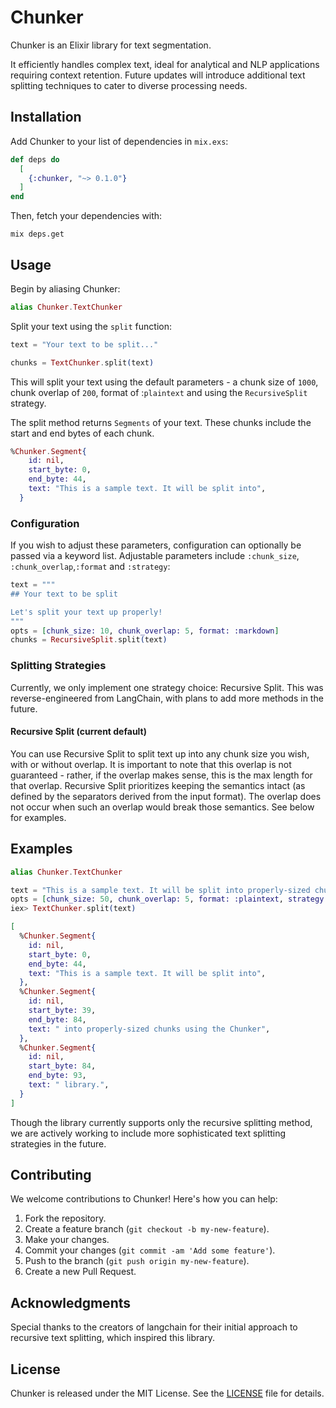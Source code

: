 # Chunker

Chunker is an Elixir library for text segmentation.

It efficiently handles complex text, ideal for analytical and NLP applications requiring context retention. Future updates will introduce additional text splitting techniques to cater to diverse processing needs.

## Installation

Add Chunker to your list of dependencies in `mix.exs`:

```elixir
def deps do
  [
    {:chunker, "~> 0.1.0"}
  ]
end
```

Then, fetch your dependencies with:

```
mix deps.get
```

## Usage

Begin by aliasing Chunker:

```elixir
alias Chunker.TextChunker
```

Split your text using the `split` function:

```elixir
text = "Your text to be split..."

chunks = TextChunker.split(text)
```

This will split your text using the default parameters - a chunk size of `1000`, chunk overlap of `200`, format of :`plaintext` and using the `RecursiveSplit` strategy.

The split method returns `Segments` of your text. These chunks include the start and end bytes of each chunk.

```elixir
%Chunker.Segment{
    id: nil,
    start_byte: 0,
    end_byte: 44,
    text: "This is a sample text. It will be split into",
  }
```

### Configuration

If you wish to adjust these parameters, configuration can optionally be passed via a keyword list. Adjustable parameters include `:chunk_size`, `:chunk_overlap`,`:format` and `:strategy`:

```elixir
text = """
## Your text to be split

Let's split your text up properly!
"""
opts = [chunk_size: 10, chunk_overlap: 5, format: :markdown]
chunks = RecursiveSplit.split(text)
```

### Splitting Strategies

Currently, we only implement one strategy choice: Recursive Split. This was reverse-engineered from LangChain, with plans to add more methods in the future. 

#### Recursive Split (current default)

You can use Recursive Split to split text up into any chunk size you wish, with or without overlap. It is important to note that this overlap is not guaranteed - rather, if the overlap makes sense, this is the max length for that overlap. Recursive Split prioritizes keeping the semantics intact (as defined by the separators derived from the input format). The overlap does not occur when such an overlap would break those semantics. See below for examples.

## Examples

```elixir
alias Chunker.TextChunker

text = "This is a sample text. It will be split into properly-sized chunks using the Chunker library."
opts = [chunk_size: 50, chunk_overlap: 5, format: :plaintext, strategy: &RecursiveSplit.split/2,]
iex> TextChunker.split(text)

[
  %Chunker.Segment{
    id: nil,
    start_byte: 0,
    end_byte: 44,
    text: "This is a sample text. It will be split into",
  },
  %Chunker.Segment{
    id: nil,
    start_byte: 39,
    end_byte: 84,
    text: " into properly-sized chunks using the Chunker",
  },
  %Chunker.Segment{
    id: nil,
    start_byte: 84,
    end_byte: 93,
    text: " library.",
  }
]
```

Though the library currently supports only the recursive splitting method, we are actively working to include more sophisticated text splitting strategies in the future.

## Contributing

We welcome contributions to Chunker! Here's how you can help:

1. Fork the repository.
2. Create a feature branch (`git checkout -b my-new-feature`).
3. Make your changes.
4. Commit your changes (`git commit -am 'Add some feature'`).
5. Push to the branch (`git push origin my-new-feature`).
6. Create a new Pull Request.

## Acknowledgments

Special thanks to the creators of langchain for their initial approach to recursive text splitting, which inspired this library.

## License

Chunker is released under the MIT License. See the [LICENSE](LICENSE) file for details.